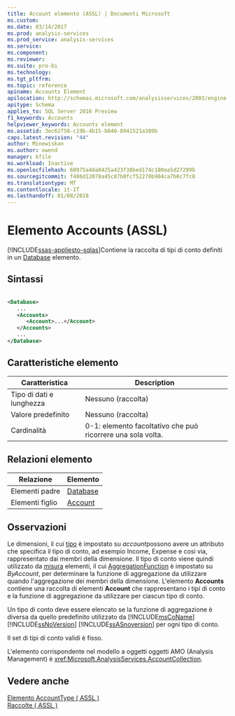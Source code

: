 ```yaml
---
title: Account elemento (ASSL) | Documenti Microsoft
ms.custom: 
ms.date: 03/14/2017
ms.prod: analysis-services
ms.prod_service: analysis-services
ms.service: 
ms.component: 
ms.reviewer: 
ms.suite: pro-bi
ms.technology: 
ms.tgt_pltfrm: 
ms.topic: reference
apiname: Accounts Element
apilocation: http://schemas.microsoft.com/analysisservices/2003/engine
apitype: Schema
applies_to: SQL Server 2016 Preview
f1_keywords: Accounts
helpviewer_keywords: Accounts element
ms.assetid: 3ec62f58-c19b-4b15-b040-8941521a389b
caps.latest.revision: "44"
author: Minewiskan
ms.author: owend
manager: kfile
ms.workload: Inactive
ms.openlocfilehash: 68975a4da8425a423f38bed174c180ea5d27299b
ms.sourcegitcommit: f486d12078a45c87b0fcf52270b904ca7b0c7fc8
ms.translationtype: MT
ms.contentlocale: it-IT
ms.lasthandoff: 01/08/2018
---
```

# <a name="accounts-element-assl"></a>Elemento Accounts (ASSL)
[!INCLUDE[ssas-appliesto-sqlas](../../../includes/ssas-appliesto-sqlas.md)]Contiene la raccolta di tipi di conto definiti in un [Database](../../../analysis-services/scripting/objects/database-element-assl.md) elemento.  
  
## <a name="syntax"></a>Sintassi  
  
```xml  
  
<Database>  
   ...  
   <Accounts>  
      <Account>...</Account>  
   </Accounts>  
   ...  
</Database>  
```  
  
## <a name="element-characteristics"></a>Caratteristiche elemento  
  
|Caratteristica|Description|  
|--------------------|-----------------|  
|Tipo di dati e lunghezza|Nessuno (raccolta)|  
|Valore predefinito|Nessuno (raccolta)|  
|Cardinalità|0-1: elemento facoltativo che può ricorrere una sola volta.|  
  
## <a name="element-relationships"></a>Relazioni elemento  
  
|Relazione|Elemento|  
|------------------|-------------|  
|Elementi padre|[Database](../../../analysis-services/scripting/objects/database-element-assl.md)|  
|Elementi figlio|[Account](../../../analysis-services/scripting/objects/account-element-assl.md)|  
  
## <a name="remarks"></a>Osservazioni  
 Le dimensioni, il cui [tipo](../../../analysis-services/scripting/properties/type-element-dimension-assl.md) è impostato su *account*possono avere un attributo che specifica il tipo di conto, ad esempio Income, Expense e così via, rappresentato dai membri della dimensione. Il tipo di conto viene quindi utilizzato da [misura](../../../analysis-services/scripting/objects/measure-element-assl.md) elementi, il cui [AggregationFunction](../../../analysis-services/scripting/properties/aggregatefunction-element-assl.md) è impostato su *ByAccount*, per determinare la funzione di aggregazione da utilizzare quando l'aggregazione dei membri della dimensione. L'elemento **Accounts** contiene una raccolta di elementi **Account** che rappresentano i tipi di conto e la funzione di aggregazione da utilizzare per ciascun tipo di conto.  
  
 Un tipo di conto deve essere elencato se la funzione di aggregazione è diversa da quello predefinito utilizzato da [!INCLUDE[msCoName](../../../includes/msconame-md.md)] [!INCLUDE[ssNoVersion](../../../includes/ssnoversion-md.md)] [!INCLUDE[ssASnoversion](../../../includes/ssasnoversion-md.md)] per ogni tipo di conto.  
  
 Il set di tipi di conto validi è fisso.  
  
 L'elemento corrispondente nel modello a oggetti oggetti AMO (Analysis Management) è <xref:Microsoft.AnalysisServices.AccountCollection>.  
  
## <a name="see-also"></a>Vedere anche  
 [Elemento AccountType &#40; ASSL &#41;](../../../analysis-services/scripting/properties/accounttype-element-assl.md)   
 [Raccolte &#40; ASSL &#41;](../../../analysis-services/scripting/collections/collections-assl.md)  
  
  
